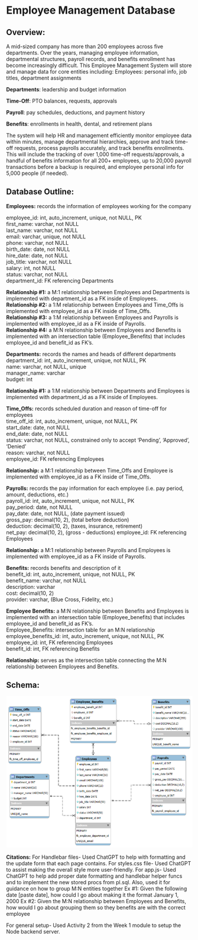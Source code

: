 # Employee Management Database

## Overview:
A mid-sized company has more than 200 employees across five departments. Over the years, managing employee information, departmental structures, payroll records, and benefits enrollment has become increasingly difficult. This Employee Management System will store and manage data for core entities including:
Employees: personal info, job titles, department assignments


**Departments**: leadership and budget information

**Time-Off**: PTO balances, requests, approvals

**Payroll**: pay schedules, deductions, and payment history

**Benefits**: enrollments in health, dental, and retirement plans

The system will help HR and management efficiently monitor employee data within minutes, manage departmental hierarchies, approve and track time-off requests, process payrolls accurately, and track benefits enrollments. This will include the tracking of over 1,000 time-off requests/approvals, a handful of benefits information for all 200+ employees, up to 20,000 payroll transactions before a backup is required, and employee personal info for 5,000 people (if needed).

## Database Outline:
**Employees:** records the information of employees working for the company

employee_id: int, auto_increment, unique, not NULL, PK  
first_name: varchar, not NULL   
last_name: varchar, not NULL  
email: varchar, unique, not NULL  
phone: varchar, not NULL  
birth_date: date, not NULL  
hire_date: date, not NULL  
job_title: varchar, not NULL  
salary: int, not NULL  
status: varchar, not NULL  
department_id: FK referencing Departments

**Relationship #1:** a M:1 relationship between Employees and Departments is implemented with department_id as a FK inside of Employees.  
**Relationship #2:** a 1:M relationship between Employees and Time_Offs is implemented with employee_id as a FK inside of Time_Offs.  
**Relationship #3:** a 1:M relationship between Employees and Payrolls is implemented with employee_id as a FK inside of Payrolls.  
**Relationship #4:** a M:N relationship between Employees and Benefits is implemented with an intersection table (Employee_Benefits) that includes employee_id and benefit_id as FK’s.  

**Departments:** records the names and heads of different departments  
department_id: int, auto_increment, unique, not NULL, PK  
name: varchar, not NULL, unique  
manager_name: varchar  
budget: int

**Relationship #1:** a 1:M relationship between Departments and Employees is implemented with department_id as a FK inside of Employees.

**Time_Offs:** records scheduled duration and reason of time-off for employees  
time_off_id: int, auto_increment, unique, not NULL, PK  
start_date: date, not NULL  
end_date: date, not NULL  
status: varchar, not NULL, constrained only to accept ‘Pending’, ‘Approved’, ‘Denied’  
reason: varchar, not NULL  
employee_id: FK referencing Employees

**Relationship:** a M:1 relationship between Time_Offs and Employee is implemented with employee_id as a FK inside of Time_Offs.

**Payrolls:** records the pay information for each employee (i.e. pay period, amount, deductions, etc.)  
payroll_id: int, auto_increment, unique, not NULL, PK  
pay_period: date, not NULL  
pay_date: date, not NULL, (date payment issued)  
gross_pay: decimal(10, 2), (total before deduction)  
deduction: decimal(10, 2), (taxes, insurance, retirement)  
net_pay: decimal(10, 2), (gross - deductions)
employee_id: FK referencing Employees

**Relationship:** a M:1 relationship between Payrolls and Employees is implemented with employee_id as a FK inside of Payrolls.

**Benefits:** records benefits and description of it  
benefit_id: int, auto_increment, unique, not NULL, PK  
benefit_name: varchar, not NULL  
description: varchar  
cost: decimal(10, 2)  
provider: varchar, (Blue Cross, Fidelity, etc.)

**Employee Benefits:** a M:N relationship between Benefits and Employees is implemented with an intersection table (Employee_benefits) that includes employee_id and benefit_id as FK’s.  
Employee_Benefits: intersection table for an M:N relationship  
employee_benefits_id: int, auto_increment, unique, not NULL, PK  
employee_id: int, FK referencing Employees  
benefit_id: int, FK referencing Benefits  

**Relationship:** serves as the intersection table connecting the M:N relationship between Employees and Benefits.

## Schema:

![Alt Text](./schema.png)

**Citations:**
For Handlebar files- Used ChatGPT to help with formatting and the update form that each page contains.
For styles.css file- Used ChatGPT to assist making the overall style more user-friendly.
For app.js- Used ChatGPT to help add proper date formatting and handlebar
helper funcs and to implement the new stored procs from pl.sql.
Also, used it for guidance on how to group M:N entities together
Ex #1: Given the following date [paste date], how could I
go about making it the format January 1, 2000
Ex #2: Given the M:N relationship between Employees and
Benefits, how would I go about grouping them so they benefits
are with the correct employee

For general setup- Used Activity 2 from the Week 1 module to setup the Node backend server.
